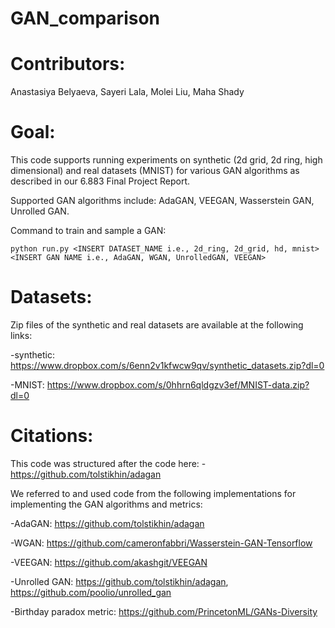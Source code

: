 # GAN_comparison

# Contributors:

Anastasiya Belyaeva, Sayeri Lala, Molei Liu, Maha Shady


# Goal:
This code supports running experiments on synthetic (2d grid, 2d ring, high dimensional) and real datasets (MNIST) for various GAN algorithms as described in our 6.883 Final Project Report.

Supported GAN algorithms include: AdaGAN, VEEGAN, Wasserstein GAN, Unrolled GAN.

Command to train and sample a GAN:

	python run.py <INSERT DATASET_NAME i.e., 2d_ring, 2d_grid, hd, mnist> <INSERT GAN NAME i.e., AdaGAN, WGAN, UnrolledGAN, VEEGAN>


# Datasets:
Zip files of the synthetic and real datasets are available at the following links:

-synthetic: https://www.dropbox.com/s/6enn2v1kfwcw9qv/synthetic_datasets.zip?dl=0

-MNIST: https://www.dropbox.com/s/0hhrn6qldgzv3ef/MNIST-data.zip?dl=0


# Citations:

This code was structured after the code here:
-https://github.com/tolstikhin/adagan

We referred to and used code from the following implementations for implementing the GAN algorithms and metrics:

-AdaGAN: https://github.com/tolstikhin/adagan

-WGAN: https://github.com/cameronfabbri/Wasserstein-GAN-Tensorflow

-VEEGAN: https://github.com/akashgit/VEEGAN

-Unrolled GAN: https://github.com/tolstikhin/adagan, https://github.com/poolio/unrolled_gan

-Birthday paradox metric: https://github.com/PrincetonML/GANs-Diversity




